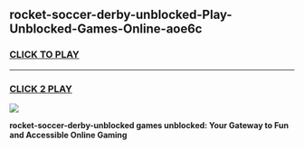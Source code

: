 
## rocket-soccer-derby-unblocked-Play-Unblocked-Games-Online-aoe6c
<h3>
<a href="https://premium76.site?title=rocket-soccer-derby-unblocked&ref=25A">CLICK TO PLAY</a></h3>
<hr>

<h3>
<a href="https://premium76.site?title=rocket-soccer-derby-unblocked&ref=25A">CLICK 2 PLAY</a>
  
</h3>

<a href="https://premium76.site?title=rocket-soccer-derby-unblocked&ref=25A"><img src="https://clearcache.store/games.png"></a>


**rocket-soccer-derby-unblocked games unblocked: Your Gateway to Fun and Accessible Online Gaming**
